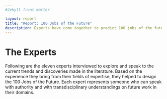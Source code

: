 ```yaml
---
#Jekyll front matter

layout: report
title: "Report: 100 Jobs of the Future"
description: Experts have come together to predict 100 jobs of the future.
---
```

<h1>The Experts</h1>
<p class="intro">Following are the eleven experts interviewed to explore and speak to the current trends and discoveries made in the literature. Based on the experience they bring from their fields of expertise, they helped to design the 100 Jobs of the Future. Each expert represents someone who can speak with authority and with transdisciplinary understandings on future work in their domains.</p>
